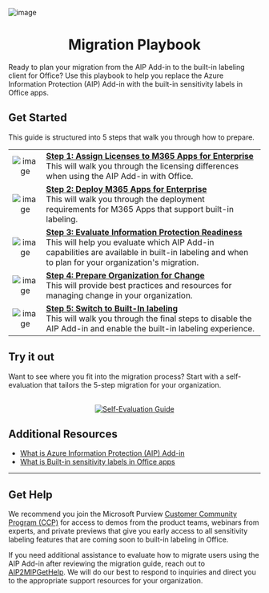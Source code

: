 ![image](https://user-images.githubusercontent.com/43501191/195164735-920ec45a-cd2c-41a1-9d22-6a557ca9ddc3.png)

<h1 align="center">Migration Playbook</h1>

Ready to plan your migration from the AIP Add-in to the built-in labeling client for Office? Use this playbook to help you replace the Azure Information Protection (AIP) Add-in with the built-in sensitivity labels in Office apps.

## Get Started
This guide is structured into 5 steps that walk you through how to prepare.

|  |  |
| :--: |  :-- |
| ![image](https://user-images.githubusercontent.com/43501191/195228549-a9529a2d-5d96-467d-8618-7e9241c7451d.png) | [**Step 1: Assign Licenses to M365 Apps for Enterprise**](AIP2MIPStep1.md) <br> This will walk you through the licensing differences when using the AIP Add-in with Office. |
| ![image](https://user-images.githubusercontent.com/43501191/195228556-4ebd2b6c-3f21-4cf3-954e-fc9f981a5f86.png) | [**Step 2: Deploy M365 Apps for Enterprise**](AIP2MIPStep2.md) <br> This will walk you through the deployment requirements for M365 Apps that support built-in labeling. |
| ![image](https://user-images.githubusercontent.com/43501191/195228569-529c184d-62ca-4af8-b0be-7720d7e97661.png) | [**Step 3: Evaluate Information Protection Readiness**](AIP2MIPStep3.md) <br> This will help you evaluate which AIP Add-in capabilities are available in built-in labeling and when to plan for your organization's migration. |
| ![image](https://user-images.githubusercontent.com/43501191/195228576-3c603366-80c7-40c3-8149-58d5940aa9f7.png) | [**Step 4: Prepare Organization for Change**](AIP2MIPStep4.md) <br> This will provide best practices and resources for managing change in your organization. |
| ![image](https://user-images.githubusercontent.com/43501191/195228584-64369a4f-ce15-43de-b760-751def8dee58.png) | [**Step 5: Switch to Built-In labeling**](AIP2MIPStep5.md) <br> This will walk you through the final steps to disable the AIP Add-in and enable the built-in labeling experience.|


## Try it out
Want to see where you fit into the migration process? Start with a self-evaluation that tailors the 5-step migration for your organization.
<br><br>
<p align="center"><a href="https://aka.ms/AIP2MIP/Guide/Evaluate" target="_blank"><img src="https://user-images.githubusercontent.com/43501191/195224353-b8263be1-7a68-40fe-ab2c-aa524da8bd84.png" alt="Self-Evaluation Guide"/></a></p>

## Additional Resources

- [What is Azure Information Protection (AIP) Add-in](https://learn.microsoft.com/en-us/azure/information-protection/rms-client/use-client) 
- [What is Built-in sensitivity labels in Office apps](https://learn.microsoft.com/en-us/microsoft-365/compliance/sensitivity-labels-office-apps)


-------------

## Get Help

We recommend you join the Microsoft Purview [Customer Community Program (CCP)](https://aka.ms/JoinCompliancePrivacyCCP) for access to demos from the product teams, webinars from experts, and private previews that give you early access to all sensitivity labeling features that are coming soon to built-in labeling in Office.

If you need additional assistance to evaluate how to migrate users using the AIP Add-in after reviewing the migration guide, reach out to [AIP2MIPGetHelp](mailto:AIP2MIPGetHelp@microsoft.com). We will do our best to respond to inquiries and direct you to the appropriate support resources for your organization.
